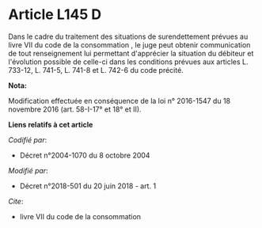 # Article L145 D

Dans le cadre du traitement des situations de surendettement prévues au  livre VII du code de la consommation , le juge peut
obtenir communication de tout renseignement lui permettant d'apprécier la situation du débiteur et l'évolution possible de
celle-ci dans les conditions prévues aux articles L. 733-12, L. 741-5, L. 741-8 et L. 742-6 du code précité.

**Nota:**

Modification effectuée en conséquence de la loi n° 2016-1547 du 18 novembre 2016 (art. 58-I-17° et 18° et II).

**Liens relatifs à cet article**

_Codifié par_:

  - Décret n°2004-1070 du 8 octobre 2004

_Modifié par_:

  - Décret n°2018-501 du 20 juin 2018 - art. 1

_Cite_:

  - livre VII du code de la consommation
